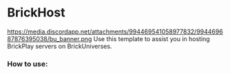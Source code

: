 # BrickHost
https://media.discordapp.net/attachments/994469541058977832/994469687876395038/bu_banner.png
Use this template to assist you in hosting BrickPlay servers on BrickUniverses.

### How to use:

